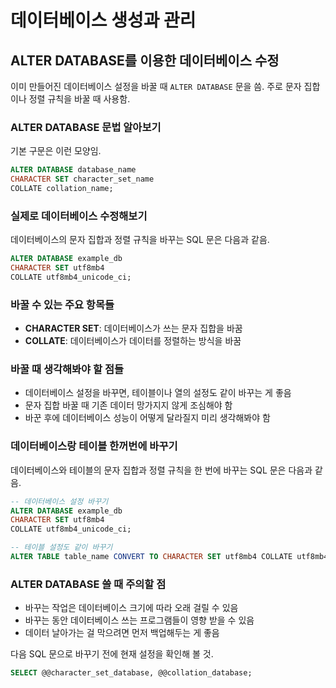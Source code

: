 # 데이터베이스 생성과 관리

## ALTER DATABASE를 이용한 데이터베이스 수정

이미 만들어진 데이터베이스 설정을 바꿀 때 `ALTER DATABASE` 문을 씀. 주로 문자 집합이나 정렬 규칙을 바꿀 때 사용함.

### ALTER DATABASE 문법 알아보기

기본 구문은 이런 모양임.

```sql
ALTER DATABASE database_name
CHARACTER SET character_set_name
COLLATE collation_name;
```

### 실제로 데이터베이스 수정해보기

데이터베이스의 문자 집합과 정렬 규칙을 바꾸는 SQL 문은 다음과 같음.

```sql
ALTER DATABASE example_db
CHARACTER SET utf8mb4
COLLATE utf8mb4_unicode_ci;
```

### 바꿀 수 있는 주요 항목들

- **CHARACTER SET**: 데이터베이스가 쓰는 문자 집합을 바꿈
- **COLLATE**: 데이터베이스가 데이터를 정렬하는 방식을 바꿈

### 바꿀 때 생각해봐야 할 점들

- 데이터베이스 설정을 바꾸면, 테이블이나 열의 설정도 같이 바꾸는 게 좋음
- 문자 집합 바꿀 때 기존 데이터 망가지지 않게 조심해야 함
- 바꾼 후에 데이터베이스 성능이 어떻게 달라질지 미리 생각해봐야 함

### 데이터베이스랑 테이블 한꺼번에 바꾸기

데이터베이스와 테이블의 문자 집합과 정렬 규칙을 한 번에 바꾸는 SQL 문은 다음과 같음.

```sql
-- 데이터베이스 설정 바꾸기
ALTER DATABASE example_db
CHARACTER SET utf8mb4
COLLATE utf8mb4_unicode_ci;

-- 테이블 설정도 같이 바꾸기
ALTER TABLE table_name CONVERT TO CHARACTER SET utf8mb4 COLLATE utf8mb4_unicode_ci;
```

### ALTER DATABASE 쓸 때 주의할 점

- 바꾸는 작업은 데이터베이스 크기에 따라 오래 걸릴 수 있음
- 바꾸는 동안 데이터베이스 쓰는 프로그램들이 영향 받을 수 있음
- 데이터 날아가는 걸 막으려면 먼저 백업해두는 게 좋음

다음 SQL 문으로 바꾸기 전에 현재 설정을 확인해 볼 것.

```sql
SELECT @@character_set_database, @@collation_database;
```
